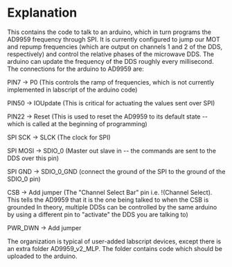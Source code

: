 # Explanation

This contains the code to talk to an arduino, which in turn programs the AD9959 frequency through SPI. It is currently configured to jump our MOT and repump frequencies (which are output on channels 1 and 2 of the DDS, respectively) and control the relative phases of the microwave DDS. The arduino can update the frequency of the DDS roughly every millisecond.
The connections for the arduino to AD9959 are:

PIN7 -> P0 (This controls the ramp of frequencies, which is not currently implemented in labscript of the arduino code)

PIN50 -> IOUpdate (This is critical for actuating the values sent over SPI)

PIN22 -> Reset (This is used to reset the AD9959 to its default state -- which is called at the beginning of programming)

SPI SCK -> SLCK (The clock for SPI)

SPI MOSI -> SDIO_0 (Master out slave in -- the commands are sent to the DDS over this pin)

SPI GND -> SDIO_0_GND (connect the ground of the SPI to the ground of the SDIO_0 pin)

CSB -> Add jumper (The "Channel Select Bar" pin i.e. !(Channel Select). This tells the AD9959 that it is the one being talked to when the CSB is grounded
In theory, multiple DDSs can be controlled by the same arduino by using a different pin to "activate" the DDS you are talking to)

PWR_DWN -> Add jumper


The organization is typical of user-added labscript devices, except there is an extra folder AD9959_v2_MLP. The folder contains code which should be uploaded to the arduino.